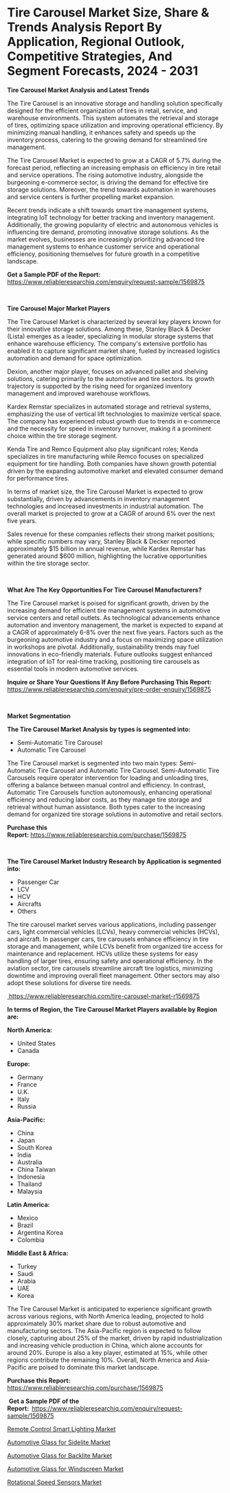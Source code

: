 <p><h1>Tire Carousel Market Size, Share & Trends Analysis Report By Application, Regional Outlook, Competitive Strategies, And Segment Forecasts, 2024 - 2031</h1></p><p><strong>Tire Carousel Market Analysis and Latest Trends</strong></p>
<p><p>The Tire Carousel is an innovative storage and handling solution specifically designed for the efficient organization of tires in retail, service, and warehouse environments. This system automates the retrieval and storage of tires, optimizing space utilization and improving operational efficiency. By minimizing manual handling, it enhances safety and speeds up the inventory process, catering to the growing demand for streamlined tire management.</p><p>The Tire Carousel Market is expected to grow at a CAGR of 5.7% during the forecast period, reflecting an increasing emphasis on efficiency in tire retail and service operations. The rising automotive industry, alongside the burgeoning e-commerce sector, is driving the demand for effective tire storage solutions. Moreover, the trend towards automation in warehouses and service centers is further propelling market expansion.</p><p>Recent trends indicate a shift towards smart tire management systems, integrating IoT technology for better tracking and inventory management. Additionally, the growing popularity of electric and autonomous vehicles is influencing tire demand, promoting innovative storage solutions. As the market evolves, businesses are increasingly prioritizing advanced tire management systems to enhance customer service and operational efficiency, positioning themselves for future growth in a competitive landscape.</p></p>
<p><strong>Get a Sample PDF of the Report:&nbsp;</strong> <a href="https://www.reliableresearchiq.com/enquiry/request-sample/1569875?utm_campaign=1283&utm_medium=2&utm_source=Github&utm_content=ia&utm_term=14102024&utm_id=tire-carousel">https://www.reliableresearchiq.com/enquiry/request-sample/1569875</a></p>
<p>&nbsp;</p>
<p><strong>Tire Carousel Major Market Players</strong></p>
<p><p>The Tire Carousel Market is characterized by several key players known for their innovative storage solutions. Among these, Stanley Black & Decker (Lista) emerges as a leader, specializing in modular storage systems that enhance warehouse efficiency. The company's extensive portfolio has enabled it to capture significant market share, fueled by increased logistics automation and demand for space optimization.</p><p>Dexion, another major player, focuses on advanced pallet and shelving solutions, catering primarily to the automotive and tire sectors. Its growth trajectory is supported by the rising need for organized inventory management and improved warehouse workflows.</p><p>Kardex Remstar specializes in automated storage and retrieval systems, emphasizing the use of vertical lift technologies to maximize vertical space. The company has experienced robust growth due to trends in e-commerce and the necessity for speed in inventory turnover, making it a prominent choice within the tire storage segment.</p><p>Kenda Tire and Remco Equipment also play significant roles; Kenda specializes in tire manufacturing while Remco focuses on specialized equipment for tire handling. Both companies have shown growth potential driven by the expanding automotive market and elevated consumer demand for performance tires.</p><p>In terms of market size, the Tire Carousel Market is expected to grow substantially, driven by advancements in inventory management technologies and increased investments in industrial automation. The overall market is projected to grow at a CAGR of around 6% over the next five years.</p><p>Sales revenue for these companies reflects their strong market positions; while specific numbers may vary, Stanley Black & Decker reported approximately $15 billion in annual revenue, while Kardex Remstar has generated around $600 million, highlighting the lucrative opportunities within the tire storage sector.</p></p>
<p>&nbsp;</p>
<p><strong>What Are The Key Opportunities For Tire Carousel Manufacturers?</strong></p>
<p><p>The Tire Carousel market is poised for significant growth, driven by the increasing demand for efficient tire management systems in automotive service centers and retail outlets. As technological advancements enhance automation and inventory management, the market is expected to expand at a CAGR of approximately 6-8% over the next five years. Factors such as the burgeoning automotive industry and a focus on maximizing space utilization in workshops are pivotal. Additionally, sustainability trends may fuel innovations in eco-friendly materials. Future outlooks suggest enhanced integration of IoT for real-time tracking, positioning tire carousels as essential tools in modern automotive services.</p></p>
<p><strong>Inquire or Share Your Questions If Any Before Purchasing This Report:</strong> <a href="https://www.reliableresearchiq.com/enquiry/pre-order-enquiry/1569875?utm_campaign=1283&utm_medium=2&utm_source=Github&utm_content=ia&utm_term=14102024&utm_id=tire-carousel">https://www.reliableresearchiq.com/enquiry/pre-order-enquiry/1569875</a></p>
<p>&nbsp;</p>
<p><strong>Market Segmentation</strong></p>
<p><strong>The Tire Carousel Market Analysis by types is segmented into:</strong></p>
<p><ul><li>Semi-Automatic Tire Carousel</li><li>Automatic Tire Carousel</li></ul></p>
<p><p>The Tire Carousel market is segmented into two main types: Semi-Automatic Tire Carousel and Automatic Tire Carousel. Semi-Automatic Tire Carousels require operator intervention for loading and unloading tires, offering a balance between manual control and efficiency. In contrast, Automatic Tire Carousels function autonomously, enhancing operational efficiency and reducing labor costs, as they manage tire storage and retrieval without human assistance. Both types cater to the increasing demand for organized tire storage solutions in automotive and retail sectors.</p></p>
<p><strong>Purchase this Report:&nbsp;</strong><a href="https://www.reliableresearchiq.com/purchase/1569875?utm_campaign=1283&utm_medium=2&utm_source=Github&utm_content=ia&utm_term=14102024&utm_id=tire-carousel">https://www.reliableresearchiq.com/purchase/1569875</a></p>
<p>&nbsp;</p>
<p><strong>The Tire Carousel Market Industry Research by Application is segmented into:</strong></p>
<p><ul><li>Passenger Car</li><li>LCV</li><li>HCV</li><li>Aircrafts</li><li>Others</li></ul></p>
<p><p>The tire carousel market serves various applications, including passenger cars, light commercial vehicles (LCVs), heavy commercial vehicles (HCVs), and aircraft. In passenger cars, tire carousels enhance efficiency in tire storage and management, while LCVs benefit from organized tire access for maintenance and replacement. HCVs utilize these systems for easy handling of larger tires, ensuring safety and operational efficiency. In the aviation sector, tire carousels streamline aircraft tire logistics, minimizing downtime and improving overall fleet management. Other sectors may also adopt these solutions for diverse tire needs.</p></p>
<p><a href="https://www.reliableresearchiq.com/tire-carousel-market-r1569875?utm_campaign=1283&utm_medium=2&utm_source=Github&utm_content=ia&utm_term=14102024&utm_id=tire-carousel">&nbsp;https://www.reliableresearchiq.com/tire-carousel-market-r1569875</a></p>
<p><strong>In terms of Region, the Tire Carousel Market Players available by Region are:</strong></p>
<p>
    <p> <strong> North America: </strong>
        <ul>
            <li>United States</li>
            <li>Canada</li>
        </ul>
        </p> 
    <p> <strong> Europe: </strong>
        <ul>
            <li>Germany</li>
            <li>France</li>
            <li>U.K.</li>
            <li>Italy</li>
            <li>Russia</li>
        </ul>
        </p> 
    <p> <strong> Asia-Pacific: </strong>
        <ul>
            <li>China</li>
            <li>Japan</li>
            <li>South Korea</li>
            <li>India</li>
            <li>Australia</li>
            <li>China Taiwan</li>
            <li>Indonesia</li>
            <li>Thailand</li>
            <li>Malaysia</li>
        </ul>
        </p> 
    <p> <strong> Latin America: </strong>
        <ul>
            <li>Mexico</li>
            <li>Brazil</li>
            <li>Argentina Korea</li>
            <li>Colombia</li>
        </ul>
        </p> 
    <p> <strong> Middle East & Africa: </strong>
        <ul>
            <li>Turkey</li>
            <li>Saudi</li>
            <li>Arabia</li>
            <li>UAE</li>
            <li>Korea</li>
        </ul>
    </p>
    </p>
<p><p>The Tire Carousel Market is anticipated to experience significant growth across various regions, with North America leading, projected to hold approximately 30% market share due to robust automotive and manufacturing sectors. The Asia-Pacific region is expected to follow closely, capturing about 25% of the market, driven by rapid industrialization and increasing vehicle production in China, which alone accounts for around 20%. Europe is also a key player, estimated at 15%, while other regions contribute the remaining 10%. Overall, North America and Asia-Pacific are poised to dominate this market landscape.</p></p>
<p><strong>Purchase this Report: </strong><a href="https://www.reliableresearchiq.com/purchase/1569875?utm_campaign=1283&utm_medium=2&utm_source=Github&utm_content=ia&utm_term=14102024&utm_id=tire-carousel">https://www.reliableresearchiq.com/purchase/1569875</a></p>
<p>&nbsp;<strong>Get a Sample PDF of the Report:&nbsp;&nbsp;</strong><a href="https://www.reliableresearchiq.com/enquiry/request-sample/1569875?utm_campaign=1283&utm_medium=2&utm_source=Github&utm_content=ia&utm_term=14102024&utm_id=tire-carousel">https://www.reliableresearchiq.com/enquiry/request-sample/1569875</a></p>
<p><strong></strong></p>
<p><p><a href="https://github.com/fosters9adames/Market-Research-Report-List-1/blob/main/remote-control-smart-lighting-market.md?utm_campaign=1283&utm_medium=2&utm_source=Github&utm_content=ia&utm_term=14102024&utm_id=tire-carousel">Remote Control Smart Lighting Market</a></p><p><a href="https://www.linkedin.com/pulse/automotive-glass-sidelite-market-industry-landscape-growth-gz0tc?trk=public_post_embed_feed-article-content&utm_campaign=1283&utm_medium=2&utm_source=Github&utm_content=ia&utm_term=14102024&utm_id=tire-carousel">Automotive Glass for Sidelite Market</a></p><p><a href="https://www.linkedin.com/pulse/automotive-glass-backlite-market-growth-segmentation-regional-swvfc?trk=public_post_embed_feed-article-content&utm_campaign=1283&utm_medium=2&utm_source=Github&utm_content=ia&utm_term=14102024&utm_id=tire-carousel">Automotive Glass for Backlite Market</a></p><p><a href="https://www.linkedin.com/pulse/in-depth-analysis-global-automotive-glass-windscreen-market-scope-mnn0c?trk=public_post_embed_feed-article-content&utm_campaign=1283&utm_medium=2&utm_source=Github&utm_content=ia&utm_term=14102024&utm_id=tire-carousel">Automotive Glass for Windscreen Market</a></p><p><a href="https://github.com/anaeilandos/Market-Research-Report-List-1/blob/main/rotational-speed-sensors-market.md?utm_campaign=1283&utm_medium=2&utm_source=Github&utm_content=ia&utm_term=14102024&utm_id=tire-carousel">Rotational Speed Sensors Market</a></p></p>
